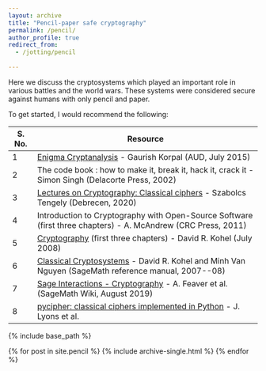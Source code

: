 ```yaml
---
layout: archive
title: "Pencil-paper safe cryptography"
permalink: /pencil/
author_profile: true
redirect_from:
  - /jotting/pencil
  
---
```


Here we discuss the cryptosystems which played an important role in various battles and the world wars. These systems were considered secure against humans with only pencil and paper.

To get started, I would recommend the following:

| S. No. | Resource |
|--------|----------|
|1 | [Enigma Cryptanalysis](https://gkorpal.github.io/files/summer2015-enigma_cryptanalysis-gaurish.pdf) - Gaurish Korpal (AUD, July 2015)|
|2 | The code book : how to make it, break it, hack it, crack it - Simon Singh (Delacorte Press, 2002)|
|3 | [Lectures on Cryptography: Classical ciphers](https://shrek.unideb.hu/~tengely/crypto/section-2.html) - Szabolcs Tengely (Debrecen, 2020)|
|4 | Introduction to Cryptography with Open-Source Software (first three chapters) - A. McAndrew (CRC Press, 2011)|
|5 | [Cryptography](http://iml.univ-mrs.fr/~kohel/pub/crypto.pdf) (first three chapters) - David R. Kohel (July 2008)|
|6 | [Classical Cryptosystems](https://doc.sagemath.org/html/en/reference/cryptography/sage/crypto/classical.html) - David R. Kohel and Minh Van Nguyen (SageMath reference manual, 2007--08)|
|7 | [Sage Interactions - Cryptography](https://wiki.sagemath.org/interact/cryptography) - A. Feaver et al. (SageMath Wiki, August 2019)|
|8 | [pycipher: classical ciphers implemented in Python](https://github.com/jameslyons/pycipher) - J. Lyons et al.|

{% include base_path %}


{% for post in site.pencil %}
  {% include archive-single.html %}
{% endfor %}
